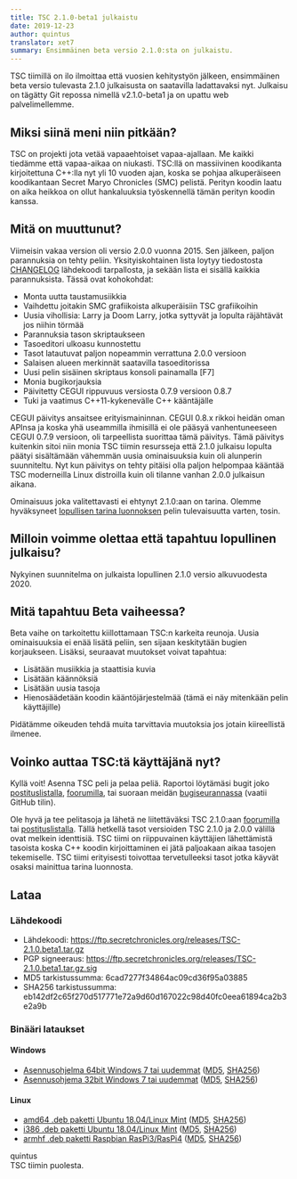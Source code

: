 ```yaml
---
title: TSC 2.1.0-beta1 julkaistu
date: 2019-12-23
author: quintus
translator: xet7
summary: Ensimmäinen beta versio 2.1.0:sta on julkaistu.
---
```


TSC tiimillä on ilo ilmoittaa että vuosien kehitystyön jälkeen,
ensimmäinen beta versio tulevasta 2.1.0 julkaisusta on saatavilla
ladattavaksi nyt. Julkaisu on tägätty Git repossa nimellä
v2.1.0-beta1 ja on upattu web palvelimellemme.

## Miksi siinä meni niin pitkään?

TSC on projekti jota vetää vapaaehtoiset vapaa-ajallaan. Me
kaikki tiedämme että vapaa-aikaa on niukasti. TSC:llä on massiivinen
koodikanta kirjoitettuna C++:lla nyt yli 10 vuoden ajan, koska
se pohjaa alkuperäiseen koodikantaan Secret Maryo Chronicles (SMC)
pelistä. Perityn koodin laatu on aika heikkoa on ollut hankaluuksia
työskennellä tämän perityn koodin kanssa.

## Mitä on muuttunut?

Viimeisin vakaa version oli versio 2.0.0 vuonna 2015. Sen jälkeen,
paljon parannuksia on tehty peliin. Yksityiskohtainen lista loytyy
tiedostosta [CHANGELOG][1] lähdekoodi tarpallosta, ja sekään
lista ei sisällä kaikkia parannuksista. Tässä ovat kohokohdat:

* Monta uutta taustamusiikkia
* Vaihdettu joitakin SMC grafiikoista alkuperäisiin TSC grafiikoihin
* Uusia vihollisia: Larry ja Doom Larry, jotka syttyvät ja lopulta
  räjähtävät jos niihin törmää
* Parannuksia tason skriptaukseen
* Tasoeditori ulkoasu kunnostettu
* Tasot latautuvat paljon nopeammin verrattuna 2.0.0 versioon
* Salaisen alueen merkinnät saatavilla tasoeditorissa
* Uusi pelin sisäinen skriptaus konsoli painamalla [F7]
* Monia bugikorjauksia
* Päivitetty CEGUI rippuvuus versiosta 0.7.9 versioon 0.8.7
* Tuki ja vaatimus C++11-kykenevälle C++ kääntäjälle

CEGUI päivitys ansaitsee erityismaininnan. CEGUI 0.8.x rikkoi
heidän oman APInsa ja koska yhä useammilla ihmisillä ei ole pääsyä
vanhentuneeseen CEGUI 0.7.9 versioon, oli tarpeellista suorittaa
tämä päivitys. Tämä päivitys kuitenkin sitoi niin monia TSC
tiimin resursseja että 2.1.0 julkaisu lopulta päätyi sisältämään
vähemmän uusia ominaisuuksia kuin oli alunperin suunniteltu.
Nyt kun päivitys on tehty pitäisi olla paljon helpompaa
kääntää TSC moderneilla Linux distroilla kuin oli tilanne
vanhan 2.0.0 julkaisun aikana.

Ominaisuus joka valitettavasti ei ehtynyt 2.1.0:aan on tarina.
Olemme hyväksyneet [lopullisen tarina luonnoksen][2]
pelin tulevaisuutta varten, tosin.

## Milloin voimme olettaa että tapahtuu lopullinen julkaisu?

Nykyinen suunnitelma on julkaista lopullinen 2.1.0 versio alkuvuodesta 2020.

## Mitä tapahtuu Beta vaiheessa?

Beta vaihe on tarkoitettu kiillottamaan TSC:n karkeita reunoja.
Uusia ominaisuuksia ei enää lisätä peliin, sen sijaan
keskitytään bugien korjaukseen. Lisäksi, seuraavat muutokset
voivat tapahtua:


* Lisätään musiikkia ja staattisia kuvia
* Lisätään käännöksiä
* Lisätään uusia tasoja
* Hienosäädetään koodin kääntöjärjestelmää (tämä ei näy
  mitenkään pelin käyttäjille)

Pidätämme oikeuden tehdä muita tarvittavia muutoksia jos
jotain kiireellistä ilmenee.


## Voinko auttaa TSC:tä käyttäjänä nyt?

Kyllä voit! Asenna TSC peli ja pelaa peliä. Raportoi löytämäsi
bugit joko [postituslistalla][3], [foorumilla][4], tai
suoraan meidän [bugiseurannassa][5] (vaatii GitHub tilin).

Ole hyvä ja tee pelitasoja ja lähetä ne liitettäväksi TSC 2.1.0:aan
[foorumilla][4] tai [postituslistalla][3]. Tällä hetkellä tasot
versioiden TSC 2.1.0 ja 2.0.0 välillä ovat melkein identtisiä.
TSC tiimi on riippuvainen käyttäjien lähettämistä tasoista koska
C++ koodin kirjoittaminen ei jätä paljoakaan aikaa tasojen
tekemiselle. TSC tiimi erityisesti toivottaa tervetulleeksi
tasot jotka käyvät osaksi mainittua tarina luonnosta.

## Lataa

### Lähdekoodi

* Lähdekoodi:     <https://ftp.secretchronicles.org/releases/TSC-2.1.0.beta1.tar.gz>
* PGP signeeraus:   <https://ftp.secretchronicles.org/releases/TSC-2.1.0.beta1.tar.gz.sig>
* MD5 tarkistussumma:    6cad7277f34864ac09cd36f95a03885<br/>
* SHA256 tarkistussumma: eb142df2c65f270d517771e72a9d60d167022c98d40fc0eea61894ca2b3e2a9b

### Binääri lataukset

#### Windows

* [Asennusohjelma 64bit Windows 7 tai uudemmat](https://ftp.secretchronicles.org/releases/TSC-2.1.0-beta1-win64.exe)
  ([MD5](https://ftp.secretchronicles.org/releases/TSC-2.1.0-beta1-win64.md5sum),
  [SHA256](https://ftp.secretchronicles.org/releases/TSC-2.1.0-beta1-win64.sha256sum))
* [Asennusohjema 32bit Windows 7 tai uudemmat](https://ftp.secretchronicles.org/releases/TSC-2.1.0-beta1-win32.exe)
  ([MD5](https://ftp.secretchronicles.org/releases/TSC-2.1.0-beta1-win32.md5sum),
  [SHA256](https://ftp.secretchronicles.org/releases/TSC-2.1.0-beta1-win32.sha256sum))

#### Linux

* [amd64 .deb paketti Ubuntu 18.04/Linux Mint](https://ftp.secretchronicles.org/releases/TSC-2.1.0-beta1-amd64.deb)
  ([MD5](https://ftp.secretchronicles.org/releases/TSC-2.1.0-beta1-amd64.md5sum),
  [SHA256](https://ftp.secretchronicles.org/releases/TSC-2.1.0-beta1-amd64.sha256sum))
* [i386 .deb paketti Ubuntu 18.04/Linux Mint](https://ftp.secretchronicles.org/releases/TSC-2.1.0-beta1-i386.deb)
  ([MD5](https://ftp.secretchronicles.org/releases/TSC-2.1.0-beta1-i386.md5sum),
  [SHA256](https://ftp.secretchronicles.org/releases/TSC-2.1.0-beta1-i386.sha256sum))
* [armhf .deb paketti Raspbian RasPi3/RasPi4](https://ftp.secretchronicles.org/releases/TSC-2.1.0-beta1-armhf.deb)
  ([MD5](https://ftp.secretchronicles.org/releases/TSC-2.1.0-beta1-armhf.md5sum),
  [SHA256](https://ftp.secretchronicles.org/releases/TSC-2.1.0-beta1-armhf.sha256sum))



quintus<br/>
TSC tiimin puolesta.

[1]: https://github.com/Secretchronicles/TSC/blob/v2.1.0-beta1/CHANGELOG
[2]: https://github.com/Secretchronicles/documents/raw/master/gd/documents/pdf/18-001.pdf
[3]: https://lists.secretchronicles.org/postorius/lists/tsc-devel.lists.secretchronicles.org/
[4]: https://lists.secretchronicles.org/hyperkitty/list/tsc-devel@lists.secretchronicles.org/
[5]: https://github.com/Secretchronicles/TSC/issues
